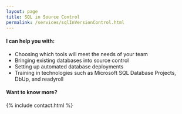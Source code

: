 ```yaml
---
layout: page
title: SQL in Source Control
permalink: /services/sqlInVersionControl.html
---
```


#### I can help you with: 

- Choosing which tools will meet the needs of your team
- Bringing existing databases into source control
- Setting up automated database deployments
- Training in technologies such as Microsoft SQL Database Projects, DbUp, and  readyroll

#### Want to know more?
{% include contact.html %}

